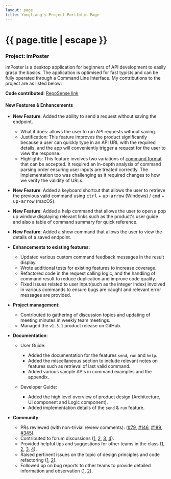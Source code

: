 ```yaml
---
layout: page
title: Yongliang's Project Portfolio Page
---
```


<h1 class="post-title">{{ page.title | escape }}</h1>

### Project: imPoster

imPoster is a desktop application for beginners of API development to easily grasp the basics. The application is optimised for fast typists and can be fully operated through a Command Line Interface. My contributions to the project are as listed below:

**Code contributed**: [RepoSense link](https://nus-cs2103-ay2021s2.github.io/tp-dashboard/?search=tlylt&sort=groupTitle&sortWithin=title&timeframe=commit&mergegroup=&groupSelect=groupByRepos&breakdown=true&checkedFileTypes=docs~functional-code~test-code~other&since=2021-02-19)

#### New Features & Enhancements

- **New Feature**: Added the ability to send a request without saving the endpoint.

  - What it does: allows the user to run API requests without saving. 
  - Justification: This feature improves the product significantly because a
    user can quickly type in an API URL with the required details, and the app 
    will conveniently trigger a request for the user to view the response.
  - Highlights: This feature involves two variations of [command format](https://ay2021s2-cs2103t-t12-4.github.io/tp/UserGuide.html#429-call-an-api-endpoint-directly-without-saving-run) that can be accepted. It required an 
    in-depth analysis of command parsing order ensuring user inputs are treated correctly. The implementation too was 
    challenging as it required changes to how we verify the validity of URLs.

- **New Feature**: Added a keyboard shortcut that allows the user to retrieve the previous valid command using 
  <kbd>ctrl</kbd> + <kbd>up-arrow</kbd> (Windows) / <kbd>cmd</kbd> + <kbd>up-arrow</kbd> (macOS).

- **New Feature**: Added a help command that allows the user to open a pop up window displaying
   relevant links such as the product's user guide and also a table of command summary for quick reference. 

- **New Feature**: Added a show command that allows the user to view the details of a saved endpoint.

- **Enhancements to existing features**:

  - Updated various custom command feedback messages in the result display.
  - Wrote additional tests for existing features to increase coverage.
  - Refactored code in the request calling logic, and the handling of command result to reduce duplication and improve 
    code quality.
  - Fixed issues related to user input(such as the integer index) involved in various commands to ensure bugs are 
    caught and relevant error messages are provided.

- **Project management**:

  - Contributed to gathering of discussion topics and updating of meeting minutes in weekly team meetings.
  - Managed the `v1.3.1` product release on GitHub.
  
- **Documentation**:

  - User Guide:
    - Added the documentation for the features `send`, `run` and `help`.
    - Added the miscellaneous section to include relevant notes on features such as retrieval of last valid command.
    - Added various sample APIs in command examples and the appendix.

  - Developer Guide:
    - Added the high level overview of product design 
      (Architecture, UI component and Logic component).
    - Added implementation details of the `send` & `run` feature.

- **Community**:

  - PRs reviewed (with non-trivial review comments):
    ([\#79](https://github.com/AY2021S2-CS2103T-T12-4/tp/pull/79), 
    [\#146](https://github.com/AY2021S2-CS2103T-T12-4/tp/pull/146),
    [\#189](https://github.com/AY2021S2-CS2103T-T12-4/tp/pull/189), 
    [\#345](https://github.com/AY2021S2-CS2103T-T12-4/tp/pull/345)).
  - Contributed to forum discussions
    ([1](https://github.com/nus-cs2103-AY2021S2/forum/issues/220#issuecomment-797323149), 
    [2](https://github.com/nus-cs2103-AY2021S2/forum/issues/241#issuecomment-802904375), 
    [3](https://github.com/nus-cs2103-AY2021S2/forum/issues/236#issuecomment-799401973), 
    [4](https://github.com/nus-cs2103-AY2021S2/forum/issues/235#issuecomment-799058631)).
  - Provided helpful tips and suggestions for other teams in the class 
    ([1](https://github.com/nus-cs2103-AY2021S2/forum/issues/179#issuecomment-785740902),
    [2](https://github.com/nus-cs2103-AY2021S2/forum/issues/175#issuecomment-784177269), 
    [3](https://github.com/nus-cs2103-AY2021S2/forum/issues/243#issuecomment-803282899),
    [4](https://github.com/nus-cs2103-AY2021S2/forum/issues/293#issue-850026014)).
  - Raised pertinent issues on the topic of design principles and code refactoring 
    ([1](https://github.com/nus-cs2103-AY2021S2/forum/issues/240), 
    [2](https://github.com/nus-cs2103-AY2021S2/forum/issues/230)).
  - Followed up on bug reports to other teams to provide detailed information and observation
    ([1](https://github.com/AY2021S2-CS2103T-W14-2/tp/issues/196#issuecomment-812967806),
    [2](https://github.com/AY2021S2-CS2103T-W14-2/tp/issues/196#issuecomment-812968068)).
    
